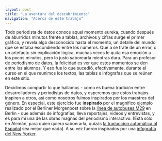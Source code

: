 ```yaml
---
layout: post
title: "La aventura del descubrimiento" 
navigation: "Acerca de este trabajo" 
---
```


Todo periodista de datos conoce aquel momento eureka, cuando después de aburridos minutos frente a tablas, archivos y cifras surge el primer gráfico, y revela algo desconocido hasta el momento, un detalle del mundo que se estaba escondiendo entre los números. Que a se trate de un error, o un artefacto sin explicación lógica, muchas veces le quita esa emoción a los pocos minutos, pero lo justo saborearla mientras dura. Para un profesor de periodismo de datos, la felicidad es ver que estos momentos se den entre los alumnos. Y eso fue lo que sucedió, efectivamente, durante el curso en el que reunimos los textos, las tablas e infografas que se reúnen en este sítio. 

Decidimos compartir lo que hallamos - como es buena tradición entre desarrolladores y periodistas de datos, y esperemos que estos trabajos inspiren a otros, así como nosotros fuimos inspirados por los maestros del género. En especial, este ejercício fue **inspirado** por el magnífico ejemplo realizado por el Berliner Morgenpost sobre la [línea de autobuses M29](http://interaktiv.morgenpost.de/m29/) en Berlín - que además de infografías, lleva reportajes, videos
y entrevistas, y es para mí una de las obras magnas del periodismo interactivo. (Está sólo en Alemán, para quien quiera saboerarla, quizás [la traduccion automática al Español](https://translate.google.de/translate?sl=de&tl=es&js=y&prev=_t&hl=en&ie=UTF-8&u=http%3A%2F%2Finteraktiv.morgenpost.de%2Fm29%2F&edit-text=) sea mejor que nada). A su vez fueron inspirados por una [infografía del New Yorker](http://projects.newyorker.com/story/subway/). 

